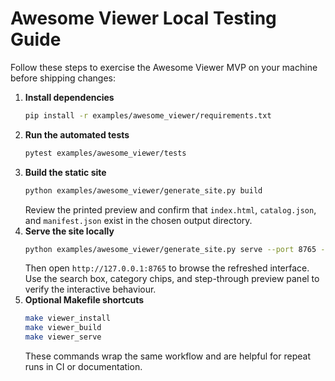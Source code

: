 # Awesome Viewer Local Testing Guide

Follow these steps to exercise the Awesome Viewer MVP on your machine before shipping changes:

1. **Install dependencies**
   ```bash
   pip install -r examples/awesome_viewer/requirements.txt
   ```
2. **Run the automated tests**
   ```bash
   pytest examples/awesome_viewer/tests
   ```
3. **Build the static site**
   ```bash
   python examples/awesome_viewer/generate_site.py build
   ```
   Review the printed preview and confirm that `index.html`, `catalog.json`, and `manifest.json` exist in the chosen output directory.
4. **Serve the site locally**
   ```bash
   python examples/awesome_viewer/generate_site.py serve --port 8765 --no-build
   ```
   Then open `http://127.0.0.1:8765` to browse the refreshed interface. Use the search box, category chips, and step-through preview panel to verify the interactive behaviour.
5. **Optional Makefile shortcuts**
   ```bash
   make viewer_install
   make viewer_build
   make viewer_serve
   ```
   These commands wrap the same workflow and are helpful for repeat runs in CI or documentation.
